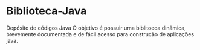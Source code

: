 # Biblioteca-Java
Depósito de códigos Java 
O objetivo é possuir uma biblitoeca dinâmica, brevemente documentada e de fácil acesso para construção de aplicações java.
